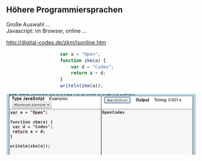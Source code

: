 ## Höhere Programmiersprachen
Große Auswahl ...  
Javascript: im Browser, online ...  

http://digital-codes.de/zkm/jsonline.htm  

```javascript
                    var a = "Open";
                    function zkm(a) {
                        var d = "Codes";
                        return a + d;
                    }
                    writeln(zkm(a));

```
![](images/jsonline.png)
